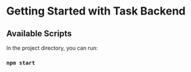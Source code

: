 # Getting Started with Task Backend


## Available Scripts

In the project directory, you can run:



### `npm start`
